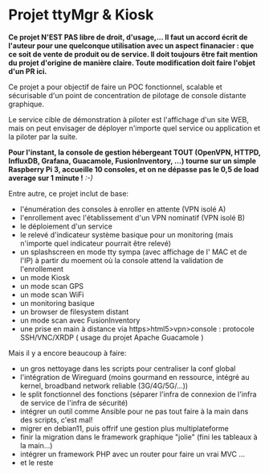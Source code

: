 # **Projet ttyMgr & Kiosk**

**Ce projet N'EST PAS libre de droit, d'usage,... Il faut un accord écrit de l'auteur pour une quelconque utilisation avec un aspect finanacier : que ce soit de vente de produit ou de service. Il doit toujours être fait mention du projet d'origine de manière claire. Toute modification doit faire l'objet d'un PR ici.**

Ce projet a pour objectif de faire un POC fonctionnel, scalable et sécurisable d'un point de concentration de pilotage de console distante graphique.

Le service cible de démonstration à piloter est l'affichage d'un site WEB, mais on peut envisager de déployer n'importe quel service ou application et la piloter par la suite.

**Pour l'instant, la console de gestion hébergeant TOUT (OpenVPN, HTTPD, InfluxDB, Grafana, Guacamole, FusionInventory, ...) tourne sur un simple Raspberry Pi 3, accueille 10 consoles, et on ne dépasse pas le 0,5 de load average sur 1 minute !** *:-)*

Entre autre, ce projet inclut de base:
* l'énumération des consoles à enroller en attente (VPN isolé A)
* l'enrollement avec l'établissement d'un VPN nominatif (VPN isolé B)
* le déploiement d'un service
* le relevé d'indicateur système basique pour un monitoring (mais n'importe quel indicateur pourrait être relevé)
* un splashscreen en mode tty sympa (avec affichage de l' MAC et de l'IP) à partir du moement où la console attend la validation de l'enrollement
* un mode Kiosk
* un mode scan GPS
* un mode scan WiFi
* un monitoring basique
* un browser de filesystem distant
* un mode scan avec FusionInventory
* une prise en main à distance via https>html5>vpn>console : protocole SSH/VNC/XRDP ( usage du projet Apache Guacamole )

Mais il y a encore beaucoup à faire:
* un gros nettoyage dans les scripts pour centraliser la conf global
* l'intégration de Wireguard (moins gourmand en ressource, intégré au kernel, broadband network reliable (3G/4G/5G/...))
* le split fonctionnel des fonctions (séparer l'infra de connexion de l'infra de service de l'infra de sécurité)
* intégrer un outil comme Ansible pour ne pas tout faire à la main dans des scripts, c'est mal!
* migrer en debian11, puis offrif une gestion plus multiplateforme
* finir la migration dans le framework graphique "jolie" (fini les tableaux à la main...)
* intégrer un framework PHP avec un router pour faire un vrai MVC ...
* et le reste
